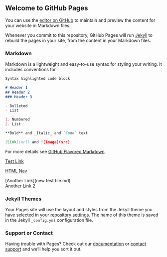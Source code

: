 ## Welcome to GitHub Pages

You can use the [editor on GitHub](https://github.com/cmcntsh/cmcntsh.github.io/edit/master/index.md) to maintain and preview the content for your website in Markdown files.

Whenever you commit to this repository, GitHub Pages will run [Jekyll](https://jekyllrb.com/) to rebuild the pages in your site, from the content in your Markdown files.

### Markdown

Markdown is a lightweight and easy-to-use syntax for styling your writing. It includes conventions for

```markdown
Syntax highlighted code block

# Header 1
## Header 2
### Header 3

- Bulleted
- List

1. Numbered
2. List

**Bold** and _Italic_ and `Code` text

[Link](url) and ![Image](src)

```

For more details see [GitHub Flavored Markdown](https://guides.github.com/features/mastering-markdown/).

[Test Link](https://www.google.com/)

[HTML Nav](https://www.w3schools.com/howto/tryit.asp?filename=tryhow_js_sidenav_push)

[Another Link](new test file.md)
<br><a href="new test file.html" title="Another Link">Another Link 2</a>

<script>
document.write("javascript");
</script>

<script src="script.js"></script>

### Jekyll Themes

Your Pages site will use the layout and styles from the Jekyll theme you have selected in your [repository settings](https://github.com/cmcntsh/cmcntsh.github.io/settings). The name of this theme is saved in the Jekyll `_config.yml` configuration file.

### Support or Contact

Having trouble with Pages? Check out our [documentation](https://help.github.com/categories/github-pages-basics/) or [contact support](https://github.com/contact) and we’ll help you sort it out.
